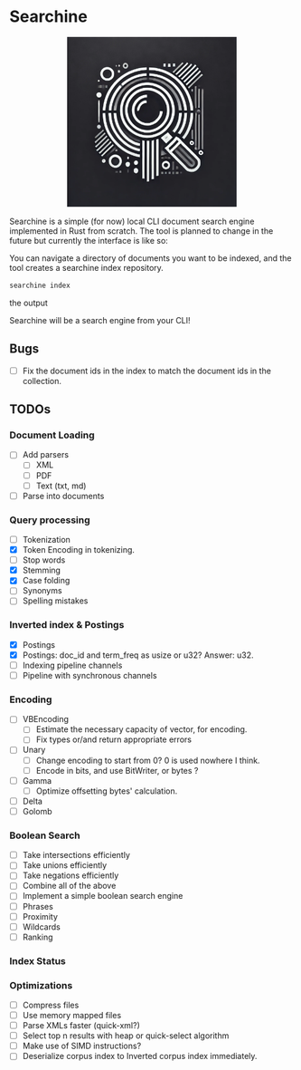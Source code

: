 # Searchine

<p align="center">
  <img src="./assets/logo.webp" alt="Alt text" width="300" height="300">
</p>

Searchine is a simple (for now) local CLI document search engine implemented in Rust from scratch.
The tool is planned to change in the future but currently the interface is like so:

You can navigate a directory of documents you want to be indexed, and the tool creates a searchine
index repository.

```bash
searchine index
```

the output

Searchine will be a search engine from your CLI!

## Bugs

- [ ] Fix the document ids in the index to match the document ids in the collection.

## TODOs

### Document Loading

- [ ] Add parsers
    - [ ] XML
    - [ ] PDF
    - [ ] Text (txt, md)
- [ ] Parse into documents

### Query processing

- [ ] Tokenization
- [x] Token Encoding in tokenizing.
- [ ] Stop words
- [x] Stemming
- [x] Case folding
- [ ] Synonyms
- [ ] Spelling mistakes

### Inverted index & Postings

- [x] Postings
- [x] Postings: doc_id and term_freq as usize or u32? Answer: u32.
- [ ] Indexing pipeline channels
- [ ] Pipeline with synchronous channels

### Encoding

- [ ] VBEncoding
    - [ ] Estimate the necessary capacity of vector, for encoding.
    - [ ] Fix types or/and return appropriate errors
- [ ] Unary
    - [ ] Change encoding to start from 0? 0 is used nowhere I think.
    - [ ] Encode in bits, and use BitWriter, or bytes ?
- [ ] Gamma
    - [ ] Optimize offsetting bytes' calculation.
- [ ] Delta
- [ ] Golomb

### Boolean Search

- [ ] Take intersections efficiently
- [ ] Take unions efficiently
- [ ] Take negations efficiently
- [ ] Combine all of the above
- [ ] Implement a simple boolean search engine
- [ ] Phrases
- [ ] Proximity
- [ ] Wildcards
- [ ] Ranking

### Index Status

### Optimizations

- [ ] Compress files
- [ ] Use memory mapped files
- [ ] Parse XMLs faster (quick-xml?)
- [ ] Select top n results with heap or quick-select algorithm
- [ ] Make use of SIMD instructions?
- [ ] Deserialize corpus index to Inverted corpus index immediately.